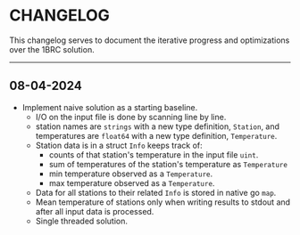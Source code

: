 # CHANGELOG

This changelog serves to document the iterative progress and optimizations over the 1BRC solution.

---

## 08-04-2024

- Implement naive solution as a starting baseline.
    - I/O on the input file is done by scanning line by line.
    - station names are `strings` with a new type definition, `Station`, and temperatures are `float64` with a new type definition, `Temperature`.
    - Station data is in a struct `Info` keeps track of:
        - counts of that station's temperature in the input file `uint`.
        - sum of temperatures of the station's temperature as `Temperature`
        - min temperature observed as a `Temperature`.
        - max temperature observed as a `Temperature`.
    - Data for all stations to their related `Info` is stored in native go `map`.
    - Mean temperature of stations only when writing results to stdout and after all input data is processed.
    - Single threaded solution.
